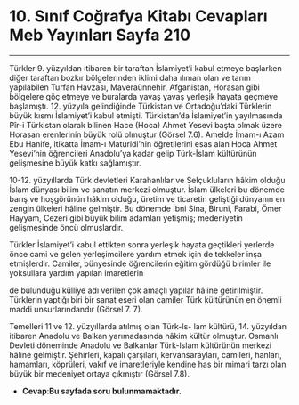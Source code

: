 # 10. Sınıf Coğrafya Kitabı Cevapları Meb Yayınları Sayfa 210

---

Türkler 9. yüzyıldan itibaren bir taraftan İslamiyet’i kabul etmeye başlarken diğer taraftan bozkır bölgelerinden iklimi daha ılıman olan ve tarım yapılabilen Turfan Havzası, Maveraünnehir, Afganistan, Horasan gibi bölgelere göç etmeye ve buralarda yavaş yavaş yerleşik hayata geçmeye başlamıştı. 12. yüzyıla gelindiğinde Türkistan ve Ortadoğu’daki Türklerin büyük kısmı İslamiyet’i kabul etmişti. Türkistan’da İslamiyet’in yayılmasında Pîr-i Türkistan olarak bilinen Hace (Hoca) Ahmet Yesevi başta olmak üzere Horasan erenlerinin büyük rolü olmuştur (Görsel 7.6). Amelde İmam-ı Azam Ebu Hanife, itikatta İmam-ı Maturidi’nin öğretilerini esas alan Hoca Ahmet Yesevi’nin öğrencileri Anadolu’ya kadar gelip Türk-İslam kültürünün gelişmesine büyük katkı sağlamıştır.

10-12. yüzyıllarda Türk devletleri Karahanlılar ve Selçukluların hâkim olduğu İslam dünyası bilim ve sanatın merkezi olmuştur. İslam ülkeleri bu dönemde barış ve hoşgörünün hâkim olduğu, üretim ve ticaretin geliştiği dünyanın en zengin ülkeleri hâline gelmiştir. Bu dönemde İbni Sina, Biruni, Farabi, Ömer Hayyam, Cezeri gibi büyük bilim adamları yetişmiş; medeniyetin gelişmesinde öncü olmuşlardır.

 Türkler İslamiyet’i kabul ettikten sonra yerleşik hayata geçtikleri yerlerde önce cami ve gelen yerleşimcilere yardım etmek için de tekkeler inşa etmişlerdir. Camiler, bünyesinde öğrencilerin eğitim gördüğü birimler ile yoksullara yardım yapılan imaretlerin

 de bulunduğu külliye adı verilen çok amaçlı yapılar hâline getirilmiştir. Türklerin yaptığı biri bir sanat eseri olan camiler Türk kültürünün en önemli maddi unsurlarındandır (Görsel 7. 7).

Temelleri 11 ve 12. yüzyıllarda atılmış olan Türk-ls- lam kültürü, 14. yüzyıldan itibaren Anadolu ve Balkan yarımadasında hâkim kültür olmuştur. Osmanlı Devleti döneminde Anadolu ve Balkanlar Türk-lslam kültürünün merkezi hâline gelmiştir. Şehirleri, kapalı çarşıları, kervansarayları, camileri, hanları, hamamları, köprüleri, vakıf ve imaretleriyle kendine has bir mimari tarzı olan büyük bir medeniyet ortaya çıkmıştır (Görsel 7.8).

-   **Cevap**:**Bu sayfada soru bulunmamaktadır.**